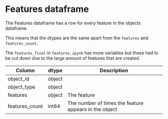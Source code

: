 # Features dataframe

The Features dataframe has a row for every feature in the objects dataframe.

This means that the dtypes are the same apart from the `features` and `features_count`.

The `features_final` in `features.ipynb` has more variables but these had to be cut down due to the large amount of features that are created.

| Column                | dtype   | Description |
|-----------------------|---------|-------------|
| object_id             | object  | |
| object_type           | object  | |
| features              | object  | The feature |
| features_count        | int64   | The number of times the feature appears in the object |
